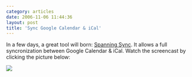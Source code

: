 ```yaml
---
category: articles
date: 2006-11-06 11:44:36
layout: post
title: 'Sync Google Calendar & iCal'
---
```


<p>In a few days, a great tool will born: <a href="http://www.spanningsync.com/">Spanning Sync</a>. It allows a full syncronization between Google Calendar & iCal. Watch the screencast by clicking the picture below:</p>

<p><a href="http://spanningsync.com/screencasts/intro/"><img src="https://joaobordalo.com/images/static/blog/spanningsync.jpg"></a><p>
